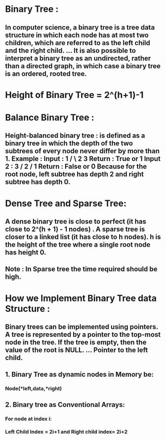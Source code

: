 <h1>Binary Tree :</h1>
<h2>In computer science, a binary tree is a tree data structure in which each node has at most two children, which are referred to as the left child and the right child. ... It is also possible to interpret a binary tree as an undirected, rather than a directed graph, in which case a binary tree is an ordered, rooted tree.</h2>
<h1>Height of Binary Tree = 2^(h+1)-1</h1>
<h1>Balance Binary Tree :</h1>
<h2>Height-balanced binary tree : is defined as a binary tree in which the depth of the two subtrees of every node never differ by more than 1. Example : Input : 1 / \ 2 3 Return : True or 1 Input 2 : 3 / 2 / 1 Return : False or 0 Because for the root node, left subtree has depth 2 and right subtree has depth 0.</h2>
<h1>Dense Tree and Sparse Tree:</h1>
<h2>A dense binary tree is close to perfect (it has close to 2^(h + 1) - 1 nodes) . A sparse tree is closer to a linked list (it has close to h nodes). h is the height of the tree where a single root node has height 0.</h2>
<h2>Note : In Sparse tree the time required should be high.</h2>
<h1>How we Implement Binary Tree data Structure :</h1>
<h2>Binary trees can be implemented using pointers. A tree is represented by a pointer to the top-most node in the tree. If the tree is empty, then the value of the root is NULL. ... Pointer to the left child.</h2>
<h2>1. Binary Tree as dynamic nodes in Memory be: </h2>
<h3>Node(*left,data,*right)</h3>
<h2>2. Binary tree as Conventional Arrays:</h2>
<h3>For node at index i:</h3>
<h3>Left Child Index = 2i+1 and Right child index= 2i+2</h3>